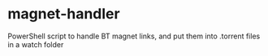 # magnet-handler
PowerShell script to handle BT magnet links, and put them into .torrent files in a watch folder
